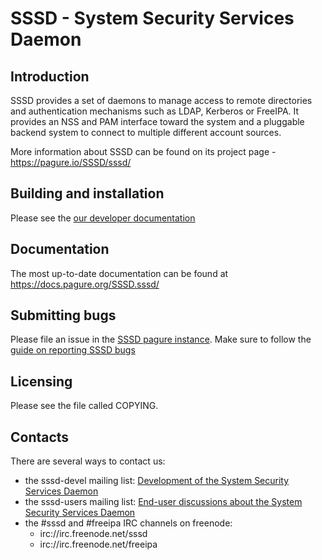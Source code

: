 # SSSD - System Security Services Daemon

## Introduction
SSSD provides a set of daemons to manage access to remote directories and
authentication mechanisms such as LDAP, Kerberos or FreeIPA. It provides
an NSS and PAM interface toward the system and a pluggable backend system
to connect to multiple different account sources.

More information about SSSD can be found on its project page -
https://pagure.io/SSSD/sssd/

## Building and installation
Please see the [our developer documentation](https://docs.pagure.org/SSSD.sssd/developers/)

## Documentation
The most up-to-date documentation can be found at https://docs.pagure.org/SSSD.sssd/

## Submitting bugs
Please file an issue in the [SSSD pagure instance](https://pagure.io/SSSD/sssd/issues).
Make sure to follow the [guide on reporting SSSD bugs](https://docs.pagure.org/SSSD.sssd/users/reporting_bugs.html)

## Licensing
Please see the file called COPYING.

## Contacts
There are several ways to contact us:

* the sssd-devel mailing list: [Development of the System Security Services Daemon](
  https://lists.fedorahosted.org/archives/list/sssd-devel@lists.fedorahosted.org/)
* the sssd-users mailing list: [End-user discussions about the System Security Services Daemon](
  https://lists.fedorahosted.org/archives/list/sssd-users@lists.fedorahosted.org/)
* the #sssd and #freeipa IRC channels on freenode:
  * irc://irc.freenode.net/sssd
  * irc://irc.freenode.net/freeipa
